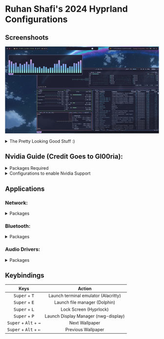 # Ruhan Shafi's 2024 Hyprland Configurations

## Screenshoots
![Hyprland Rice](assets/base.png)
<details>
<summary>The Pretty Looking Good Stuff :)</summary>

Shina Fox Floorp Rice with Catppuccin Colours
![Floorp Broswer](assets/Floorp.png "Floorp Broswer")


Spiced up Spotify - Spicetify (Work in Progress)

![Spicetify](assets/Spotify.png "Spicetify")
</details>

## Nvidia Guide (Credit Goes to Gl00ria):

<details>
<summary>Packages Required</summary>

| Package Name                                                                            | Description                                        | Package Manager |
| :--------------------------------------------------------------------------------------:| :-------------------------------------------------:| :-------------: |
| [nvidia](https://archlinux.org/packages/extra/x86_64/nvidia/)                           | driver                                             | Pacman          |
| [ nvidia-utils ](https://archlinux.org/packages/extra/x86_64/nvidia-utils/)             | drivers Utils                                      | Pacman          |
| [ nvidia-prime ](https://archlinux.org/packages/extra/any/nvidia-prime/)                | nvidia offload                                     | Pacman          |
| [libva-nvidia-driver](https://archlinux.org/packages/extra/x86_64/libva-nvidia-driver/) | VA-API implementation that uses NVDEC as a backend | Pacman          |

  <br>

</details>

<details>
<summary>Configurations to enable Nvidia Support</summary>

    1. Add `nvidia_drm.modeset=1` to `GRUB_CMDLINE_LINUX_DEFAULT=` in `/etc/default/grub`
    2. Run `sudo grub-mkconfig -o /boot/grub/grub.cfg`
    3.  Add `nvidia nvidia_modeset nvidia_uvm nvidia_drm` to `/etc/mkinitcpio.conf` then
   Generate new image: `sudo mkinitcpio --config /etc/mkinitcpio.conf --generate /boot/initramfs-custom.img`
    4. Add/create the following: `options nvidia-drm modeset=1` in `/etc/modprobe.d/nvidia.conf`
   <br> 
</details>

## Applications

### Network:

<details>
<summary>Packages</summary>

| Package Name                                                                                    | Description          | Package Manager |
| :---------------------------------------------------------------------------------------------: | :------------------: | :-------------: |
| [ networkmanager ](https://archlinux.org/packages/extra/x86_64/networkmanager/)                 | network manager      | Pacman          |
| [ network-manager-applet ](https://archlinux.org/packages/extra/x86_64/network-manager-applet/) | network manager tray | Pacman          |

  <br>

</details>

### Bluetooth:

<details>
<summary>Packages</summary>

| Package Name                                                              | Description                    | Package Manager |
| :-----------------------------------------------------------------------: | :----------------------------: | :-------------: |
| [ bluez ](https://archlinux.org/packages/extra/x86_64/bluez/)             | Daemons for bluetooth protocol | Pacman          |
| [ bluez-utils ](https://archlinux.org/packages/extra/x86_64/bluez-utils/) | utils for bluetooth            | Pacman          |
| [ blueman ](https://archlinux.org/packages/extra/x86_64/blueman/)         | bluetooth tray                 | Pacman          |

  <br>

</details>

### Audio Drivers:
 
<details>
<summary>Packages</summary>

| Package Name                                                              | Description                    | Package Manager |
| :-----------------------------------------------------------------------: | :-----------------------------:| :-------------: |
| Pipewire                                                                  | Audio Drivers                  | Pacman          |
| Wireplumber                                                               | Pipewire Plugin                | Pacman          |

<br>
</detials>

* OS - Arch <sub><sub>BTW :)</sub>
* WM - Hyprland
    * Wallpaper Daemon - ``wpaperd``
    * Icons - Inverse Blue
    * Screen Locking - ``hyprlock``
    * Screen Idleing - ``hypridle``
    * Multiple Screen Workflow - ``hyprsome``
    * Multiple Screen Auto Setup - ``nwg-display``
* Web Browser - Floorp
    * Theme - Customised Shina Fox Rice
    * Sidebars
        * Tabs | Left side - Sidebery
        * Powerbar | Right Side - Native Floorp Powerbar Panel (Will not be present if using Firefox)
* Status Bar - Waybar
* Dmenu Launcher - Rofi
* Music Player - Spicetify
    * Theme - Galaxy (Suprisingly not Catppuccin)

* Terminal - Alacritty
    * Shell - Zsh
        * Theme - Powerlevel10k
* File Manager - Dolphin
* IDEs 
    * General Editing - Neovim
    * Machine Learning & Juipter Notebook / Stuff you really don't want to do in a terminal - Code
    * Maths - TexStudio + TexLive
* Obsidian
</details>

## Keybindings
| Keys                                             | Action                               |
| :----------------------------------------------: | :----------------------------------: |
| <kbd>Super</kbd> + <kbd>T</kbd>                  | Launch terminal emulator (Alacritty) |
| <kbd>Super</kbd> + <kbd>E</kbd>                  | Launch file manager (Dolphin)        |
| <kbd>Super</kbd> + <kbd>L</kbd>                  | Lock Screen (Hyprlock)               |
| <kbd>Super</kbd> + <kbd>P</kbd>                  | Launch Display Manager (nwg-display) |
| <kbd>Super</kbd> + <kbd>Alt</kbd> + <kbd>→</kbd> | Next Wallpaper                       |
| <kbd>Super</kbd> + <kbd>Alt</kbd> + <kbd>←</kbd> | Previous Wallpaper                   |
                                            
